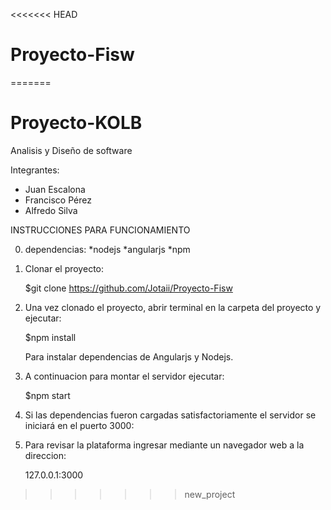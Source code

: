 <<<<<<< HEAD
# Proyecto-Fisw
=======
# Proyecto-KOLB

Analisis y Diseño de software

Integrantes:

- Juan Escalona
- Francisco Pérez
- Alfredo Silva


INSTRUCCIONES PARA FUNCIONAMIENTO

0) dependencias:
    *nodejs
    *angularjs
    *npm

1) Clonar el proyecto:

    $git clone https://github.com/Jotaii/Proyecto-Fisw
    
2) Una vez clonado el proyecto, abrir terminal en la carpeta del proyecto y ejecutar:
    
    $npm install

   Para instalar dependencias de Angularjs y Nodejs.

3) A continuacion para montar el servidor ejecutar:
    
    $npm start

4) Si las dependencias fueron cargadas satisfactoriamente el servidor se iniciará en el puerto 3000:

5) Para revisar la plataforma ingresar mediante un navegador web a la direccion:

    127.0.0.1:3000
    

>>>>>>> new_project

